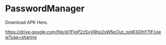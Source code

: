 # PasswordManager

Download APK Here.

https://drive.google.com/file/d/1FlgP2zSvVRho2oWNcOut_nqW3jDhY7IF/view?usp=sharing
